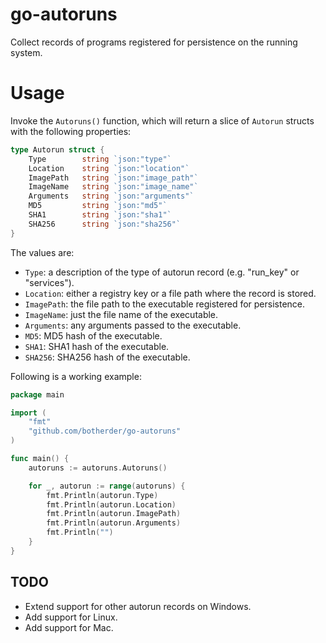 # go-autoruns

Collect records of programs registered for persistence on the running system.

# Usage

Invoke the `Autoruns()` function, which will return a slice of `Autorun` structs
with the following properties:

```go
type Autorun struct {
	Type		string `json:"type"`
	Location	string `json:"location"`
	ImagePath	string `json:"image_path"`
	ImageName	string `json:"image_name"`
	Arguments	string `json:"arguments"`
	MD5			string `json:"md5"`
	SHA1		string `json:"sha1"`
	SHA256		string `json:"sha256"`
}
```

The values are:

- `Type`: a description of the type of autorun record (e.g. "run_key" or "services").
- `Location`: either a registry key or a file path where the record is stored.
- `ImagePath`: the file path to the executable registered for persistence.
- `ImageName`: just the file name of the executable.
- `Arguments`: any arguments passed to the executable.
- `MD5`: MD5 hash of the executable.
- `SHA1`: SHA1 hash of the executable.
- `SHA256`: SHA256 hash of the executable.

Following is a working example:

```go
package main

import (
    "fmt"
    "github.com/botherder/go-autoruns"
)

func main() {
    autoruns := autoruns.Autoruns()

    for _, autorun := range(autoruns) {
        fmt.Println(autorun.Type)
        fmt.Println(autorun.Location)
        fmt.Println(autorun.ImagePath)
        fmt.Println(autorun.Arguments)
        fmt.Println("")
    }    
}
```

## TODO

- Extend support for other autorun records on Windows.
- Add support for Linux.
- Add support for Mac.
